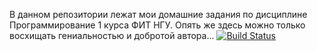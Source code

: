 В данном репозитории лежат мои домашние задания по дисциплине Программирование 1 курса ФИТ НГУ. Опять же здесь можно только восхищать гениальностью и добротой автора...
[![Build Status](https://ci.appveyor.com/api/projects/status/xb7tritkgnq3qke1?svg=true)](https://ci.appveyor.com/project/ptrvsrg/nsu-homework-c/history)

